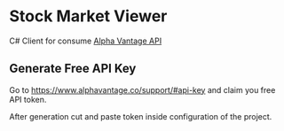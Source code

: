 # Stock Market Viewer
C# Client for consume [Alpha Vantage API](https://www.alphavantage.co/) 

## Generate Free API Key
Go to https://www.alphavantage.co/support/#api-key and claim you free API token.

After generation cut and paste token inside configuration of the project.
